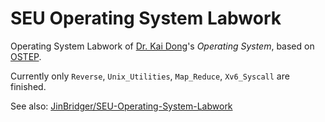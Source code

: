 # SEU Operating System Labwork

Operating System Labwork of [Dr. Kai Dong](https://cse.seu.edu.cn/2019/0105/c23024a257494/page.htm)'s *Operating System*, based on [OSTEP](https://github.com/remzi-arpacidusseau/ostep-projects).

Currently only `Reverse`, `Unix_Utilities`, `Map_Reduce`, `Xv6_Syscall` are finished.

See also: [JinBridger/SEU-Operating-System-Labwork](https://github.com/JinBridger/SEU-Operating-System-Labwork)